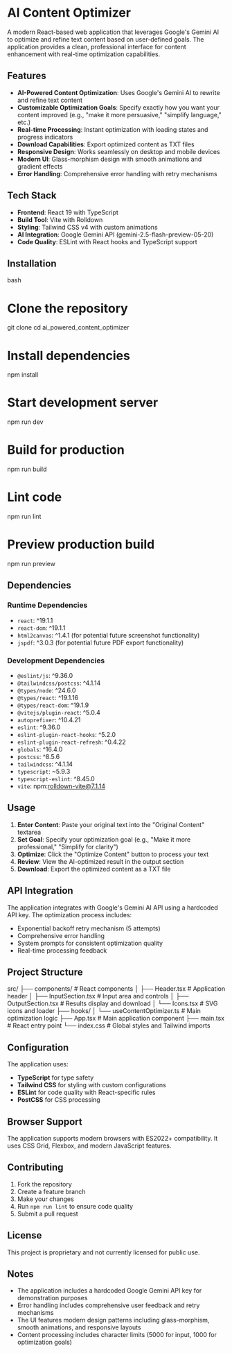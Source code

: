 # AI Content Optimizer

A modern React-based web application that leverages Google's Gemini AI to optimize and refine text content based on user-defined goals. The application provides a clean, professional interface for content enhancement with real-time optimization capabilities.

## Features

- **AI-Powered Content Optimization**: Uses Google's Gemini AI to rewrite and refine text content
- **Customizable Optimization Goals**: Specify exactly how you want your content improved (e.g., "make it more persuasive," "simplify language," etc.)
- **Real-time Processing**: Instant optimization with loading states and progress indicators
- **Download Capabilities**: Export optimized content as TXT files
- **Responsive Design**: Works seamlessly on desktop and mobile devices
- **Modern UI**: Glass-morphism design with smooth animations and gradient effects
- **Error Handling**: Comprehensive error handling with retry mechanisms

## Tech Stack

- **Frontend**: React 19 with TypeScript
- **Build Tool**: Vite with Rolldown
- **Styling**: Tailwind CSS v4 with custom animations
- **AI Integration**: Google Gemini API (gemini-2.5-flash-preview-05-20)
- **Code Quality**: ESLint with React hooks and TypeScript support

## Installation

bash
# Clone the repository
git clone <repository-url>
cd ai_powered_content_optimizer

# Install dependencies
npm install

# Start development server
npm run dev

# Build for production
npm run build

# Lint code
npm run lint

# Preview production build
npm run preview


## Dependencies

### Runtime Dependencies
- `react`: ^19.1.1
- `react-dom`: ^19.1.1
- `html2canvas`: ^1.4.1 (for potential future screenshot functionality)
- `jspdf`: ^3.0.3 (for potential future PDF export functionality)

### Development Dependencies
- `@eslint/js`: ^9.36.0
- `@tailwindcss/postcss`: ^4.1.14
- `@types/node`: ^24.6.0
- `@types/react`: ^19.1.16
- `@types/react-dom`: ^19.1.9
- `@vitejs/plugin-react`: ^5.0.4
- `autoprefixer`: ^10.4.21
- `eslint`: ^9.36.0
- `eslint-plugin-react-hooks`: ^5.2.0
- `eslint-plugin-react-refresh`: ^0.4.22
- `globals`: ^16.4.0
- `postcss`: ^8.5.6
- `tailwindcss`: ^4.1.14
- `typescript`: ~5.9.3
- `typescript-eslint`: ^8.45.0
- `vite`: npm:rolldown-vite@7.1.14

## Usage

1. **Enter Content**: Paste your original text into the "Original Content" textarea
2. **Set Goal**: Specify your optimization goal (e.g., "Make it more professional," "Simplify for clarity")
3. **Optimize**: Click the "Optimize Content" button to process your text
4. **Review**: View the AI-optimized result in the output section
5. **Download**: Export the optimized content as a TXT file

## API Integration

The application integrates with Google's Gemini AI API using a hardcoded API key. The optimization process includes:
- Exponential backoff retry mechanism (5 attempts)
- Comprehensive error handling
- System prompts for consistent optimization quality
- Real-time processing feedback

## Project Structure


src/
├── components/          # React components
│   ├── Header.tsx      # Application header
│   ├── InputSection.tsx # Input area and controls
│   ├── OutputSection.tsx # Results display and download
│   └── Icons.tsx       # SVG icons and loader
├── hooks/
│   └── useContentOptimizer.ts # Main optimization logic
├── App.tsx             # Main application component
├── main.tsx           # React entry point
└── index.css          # Global styles and Tailwind imports


## Configuration

The application uses:
- **TypeScript** for type safety
- **Tailwind CSS** for styling with custom configurations
- **ESLint** for code quality with React-specific rules
- **PostCSS** for CSS processing

## Browser Support

The application supports modern browsers with ES2022+ compatibility. It uses CSS Grid, Flexbox, and modern JavaScript features.

## Contributing

1. Fork the repository
2. Create a feature branch
3. Make your changes
4. Run `npm run lint` to ensure code quality
5. Submit a pull request

## License

This project is proprietary and not currently licensed for public use.

## Notes

- The application includes a hardcoded Google Gemini API key for demonstration purposes
- Error handling includes comprehensive user feedback and retry mechanisms
- The UI features modern design patterns including glass-morphism, smooth animations, and responsive layouts
- Content processing includes character limits (5000 for input, 1000 for optimization goals)
